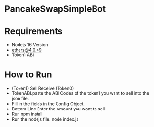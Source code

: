 # PancakeSwapSimpleBot
# Requirements

* Nodejs 16 Version 
* ethers@4.0.49 
* Token1 ABI

# How to Run 
* (Token1) Sell Receive (Token0)
* TokenABİ.paste the ABI Codes of the token1 you want to sell into the json file.
* Fill in the fields in the Config Object.
* Bottom Line Enter the Amount you want to sell
* Run npm install 
* Run the nodejs file.  node index.js
